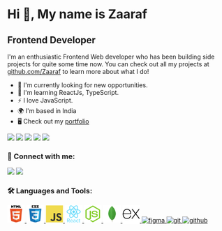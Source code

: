 Hi 👋, My name is Zaaraf
====================================================================================================================================

Frontend Developer
--------------------

I'm an enthusiastic Frontend Web developer who has been building side projects for quite some time now. You can check out all my projects at [github.com/Zaaraf](https://github.com/Zaaraf) to learn more about what I do!

* 🚀  I'm currently looking for new opportunities.
* 🧠  I'm learning ReactJs, TypeScript.
* ⚡  I love JavaScript.
* 🌍  I'm based in India
* 🖥️  Check out my [portfolio](https://faraaz.netlify.app/)

<img src="https://github-readme-stats.vercel.app/api/top-langs/?username=zaaraf&theme=github_dark" />
<img src="https://github-readme-streak-stats.herokuapp.com/?user=zaaraf&theme=tokyonight-duo" /> 
<img src="https://github-readme-stats.vercel.app/api?username=zaaraf&show_icons=true&locale=en&theme=github_dark" /> 
<img src="https://github-readme-stats.vercel.app/api/wakatime?username=zaaraf" /> 
<img src="https://komarev.com/ghpvc/?username=zaaraf&style=for-the-badge" /> 



<h3 align="left">🤝 Connect with me:</h3>
<p align="left">
<a href="https://twitter.com/zaaaraf" target="_blank"><img width="40" src="https://cdn2.iconfinder.com/data/icons/social-media-2199/64/social_media_isometric_6-twitter-512.png" /></a>
<a href="https://linkedin.com/in/zaaaraf" target="_blank"><img width="40" src="https://cdn2.iconfinder.com/data/icons/social-media-2199/64/social_media_isometric_14-linkedin-512.png" /></a>
</p>

<h3 align="left">🛠 Languages and Tools:</h3>
<p align="left">
<a href="https://www.w3.org/html/" target="_blank"> <img src="https://raw.githubusercontent.com/devicons/devicon/master/icons/html5/html5-original-wordmark.svg" alt="html5" width="40" height="40"/> </a>
  <a href="https://www.w3schools.com/css/" target="_blank"> <img src="https://raw.githubusercontent.com/devicons/devicon/master/icons/css3/css3-original-wordmark.svg" alt="css3" width="40" height="40"/> </a>
<a href="https://developer.mozilla.org/en-US/docs/Web/JavaScript" target="_blank"> <img src="https://raw.githubusercontent.com/devicons/devicon/master/icons/javascript/javascript-original.svg" alt="javascript" width="40" height="40"/> </a>
<a href="https://reactjs.org/" target="_blank"> <img src="https://raw.githubusercontent.com/devicons/devicon/master/icons/react/react-original-wordmark.svg" alt="react" width="40" height="40"/> </a>
<a href="https://nodejs.org" target="_blank"> <img src="https://raw.githubusercontent.com/devicons/devicon/master/icons/nodejs/nodejs-original.svg" alt="nodejs" width="40" height="40"/> </a>
<a href="https://www.mongodb.com/" target="_blank"> <img src="https://raw.githubusercontent.com/devicons/devicon/master/icons/mongodb/mongodb-original.svg" alt="mongodb" width="40" height="40"/> </a>
<a href="https://expressjs.com" target="_blank" style="background-color:white"> <img src="https://raw.githubusercontent.com/devicons/devicon/master/icons/express/express-original.svg" alt="express" width="40" height="40" /> </a>
<a href="https://www.figma.com/" target="_blank"> <img src="https://www.vectorlogo.zone/logos/figma/figma-icon.svg" alt="figma" width="40" height="40"/> </a>  
<a href="https://git-scm.com/" target="_blank"> <img src="https://www.vectorlogo.zone/logos/git-scm/git-scm-icon.svg" alt="git" width="40" height="40"/> </a> 
<a href="https://github.com/" target="_blank"> <img src="https://www.vectorlogo.zone/logos/github/github-icon.svg" alt="github" width="40" height="40"/> 
